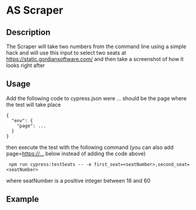# AS Scraper
## Description
The Scraper will take two numbers from the command line using a simple hack and will use this input
to select two seats at https://static.gordiansoftware.com/ and then take a screenshot of how it looks
right after

## Usage
Add the following code to cypress.json were ... should be the page where the test will take place
```
{
  "env": {
    "page": ...
  }
}
```
then execute the test with the following command (you can also add page=<https://...> below instead of adding the code above)

```
 npm run cypress:testSeats -- -e first_seat=<seatNumber>,second_seat=<seatNumber>
```
where seatNumber is a positive integer between 18 and 60

## Example
